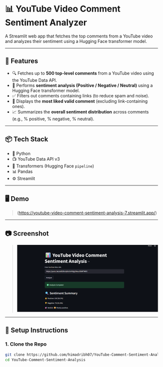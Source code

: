 # 📊 YouTube Video Comment Sentiment Analyzer

A Streamlit web app that fetches the top comments from a YouTube video and analyzes their sentiment using a Hugging Face transformer model.

---

## 🚀 Features

- 🔍 Fetches up to **500 top-level comments** from a YouTube video using the YouTube Data API.
- 🤖 Performs **sentiment analysis (Positive / Negative / Neutral)** using a Hugging Face transformer model.
- ✅ Filters out comments containing links (to reduce spam and noise).
- 🌟 Displays the **most liked valid comment** (excluding link-containing ones).
- 📈 Summarizes the **overall sentiment distribution** across comments (e.g., % positive, % negative, % neutral).

---

## 📦 Tech Stack

- 🐍 Python
- 📺 YouTube Data API v3
- 🤗 Transformers (Hugging Face `pipeline`)
- 📊 Pandas
- ⚙️ Streamlit

---

## 🖥️ Demo

> (https://youtube-video-comment-sentiment-analysis-7.streamlit.app/)

---

## 📷 Screenshot

> ![alt text](image-1.png)

---

## 🔧 Setup Instructions

### 1. Clone the Repo

```bash
git clone https://github.com/himadribh07/YouTube-Comment-Sentiment-Analysis.git
cd YouTube-Comment-Sentiment-Analysis
